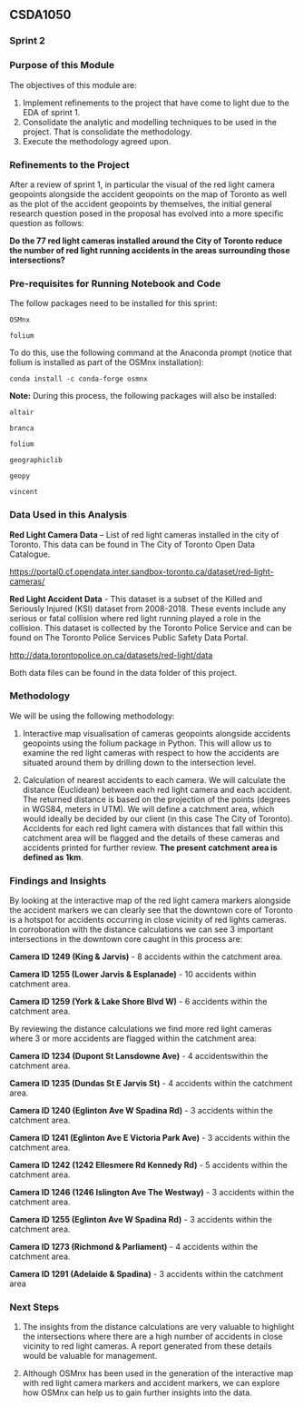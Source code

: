 ## CSDA1050

### Sprint 2


### Purpose of this Module

The objectives of this module are:

1. Implement refinements to the project that have come to light due to the EDA of sprint 1.
2. Consolidate the analytic and modelling techniques to be used in the project. That is consolidate the methodology.
3. Execute the methodology agreed upon.


### Refinements to the Project

After a review of sprint 1, in particular the visual of the red light camera geopoints alongside the accident geopoints on the map of Toronto as well as the plot of the accident geopoints by themselves, the initial general research question posed in the proposal has evolved into a more specific question as follows:

**Do the 77 red light cameras installed around the City of Toronto reduce the number of red light running accidents in the areas surrounding those intersections?**



### Pre-requisites for Running Notebook and Code

The follow packages need to be installed for this sprint:

    OSMnx

    folium

To do this, use the following command at the Anaconda prompt (notice that folium is installed as part of the OSMnx installation):

    conda install -c conda-forge osmnx
    
**Note:** During this process, the following packages will also be installed:

    altair
    
    branca
    
    folium
    
    geographiclib
    
    geopy
    
    vincent


### Data Used in this Analysis

**Red Light Camera Data** – List of red light cameras installed in the city of Toronto. This data can be found in The City of Toronto Open Data Catalogue. 

https://portal0.cf.opendata.inter.sandbox-toronto.ca/dataset/red-light-cameras/

**Red Light Accident Data** - This dataset is a subset of the Killed and Seriously Injured (KSI) dataset from 2008-2018. These events include any serious or fatal collision where red light running played a role in the collision. This dataset is collected by the Toronto Police Service and can be found on The Toronto Police Services Public Safety Data Portal.

http://data.torontopolice.on.ca/datasets/red-light/data

Both data files can be found in the data folder of this project.


### Methodology

We will be using the following methodology:

1. Interactive map visualisation of cameras geopoints alongside accidents geopoints using the folium package in Python. This will allow us to examine the red light cameras with respect to how the accidents are situated around them by drilling down to the intersection level.

2. Calculation of nearest accidents to each camera. We will calculate the distance (Euclidean) between each red light camera and each accident. The returned distance is based on the projection of the points (degrees in WGS84, meters in UTM). We will define a catchment area, which would ideally be decided by our client (in this case The City of Toronto). Accidents for each red light camera with distances that fall within this catchment area will be flagged and the details of these cameras and accidents printed for further review. **The present catchment area is defined as 1km**.



### Findings and Insights

By looking at the interactive map of the red light camera markers alongside the accident markers we can clearly see that the downtown core of Toronto is a hotspot for accidents occurring in close vicinity of red lights cameras. In corroboration with the distance calculations we can see 3 important intersections in the downtown core caught in this process are:

**Camera ID 1249 (King & Jarvis)** - 8 accidents within the catchment area.

**Camera ID 1255 (Lower Jarvis & Esplanade)** - 10 accidents within catchment area.

**Camera ID 1259 (York & Lake Shore Blvd W)** - 6 accidents within the catchment area.

By reviewing the distance calculations we find more red light cameras where 3 or more accidents are flagged within the catchment area:

**Camera ID 1234 (Dupont St Lansdowne Ave)** - 4 accidentswithin the catchment area.

**Camera ID 1235 (Dundas St E Jarvis St)** - 4 accidents within the catchment area.

**Camera ID 1240 (Eglinton Ave W Spadina Rd)** - 3 accidents within the catchment area.

**Camera ID 1241 (Eglinton Ave E Victoria Park Ave)** - 3 accidents within the catchment area.

**Camera ID 1242 (1242 Ellesmere Rd Kennedy Rd)** - 5 accidents within the catchment area.

**Camera ID 1246 (1246 Islington Ave The Westway)** - 3 accidents within the catchment area.

**Camera ID 1255 (Eglinton Ave W Spadina Rd)** - 3 accidents within the catchment area.

**Camera ID 1273 (Richmond & Parliament)** - 4 accidents within the catchment area.

**Camera ID 1291 (Adelaide & Spadina)** - 3 accidents within the catchment area


### Next Steps

1.	The insights from the distance calculations are very valuable to highlight the intersections where there are a high number of accidents in close vicinity to red light cameras. A report generated from these details would be valuable for management.

2.	Although OSMnx has been used in the generation of the interactive map with red light camera markers and accident markers, we can explore how OSMnx can help us to gain further insights into the data.

